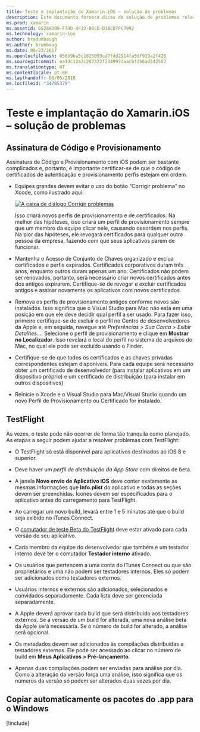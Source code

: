 ```yaml
---
title: Teste e implantação do Xamarin.iOS – solução de problemas
description: Este documento fornece dicas de solução de problemas relacionadas à assinatura de código e provisionamento, ao TestFlight e à cópia do lote de aplicativo do iOS do host de build do Mac para o Windows.
ms.prod: xamarin
ms.assetid: 65286D09-F74D-4F22-B6CD-D1BCD7FC7992
ms.technology: xamarin-ios
author: bradumbaugh
ms.author: brumbaug
ms.date: 08/23/2017
ms.openlocfilehash: 056b9ba5c1625093cd7fdd2914fa5df919a2f426
ms.sourcegitcommit: ea1dc12a3c2d7322f234997daacbfdb6ad542507
ms.translationtype: HT
ms.contentlocale: pt-BR
ms.lasthandoff: 06/05/2018
ms.locfileid: "34785379"
---
```

# <a name="xamarinios-testing-and-deployment---troubleshooting"></a>Teste e implantação do Xamarin.iOS – solução de problemas

## <a name="code-signing--provisioning"></a>Assinatura de Código e Provisionamento

Assinatura de Código e Provisionamento com iOS podem ser bastante complicados e, portanto, é importante certificar-se de que o código de certificados de autenticação e provisionamento perfis estejam em ordem.

* Equipes grandes devem evitar o uso do botão “Corrigir problema” no Xcode, como ilustrado aqui:

    [![](troubleshooting-images/fixissue.png "A caixa de diálogo Corrigir problemas")](troubleshooting-images/fixissue.png#lightbox)

    Isso criará novos perfis de provisionamento e de certificados. Na melhor das hipóteses, isso criará um perfil de provisionamento sempre que um membro da equipe clicar nele, causando desordem nos perfis. Na pior das hipóteses, ele revogará certificados para qualquer outra pessoa da empresa, fazendo com que seus aplicativos parem de funcionar.

* Mantenha o Acesso de Conjunto de Chaves organizado e exclua certificados e perfis expirados. Certificados corporativos duram três anos, enquanto outros duram apenas um ano. Certificados não podem ser renovados, portanto, será necessário criar novos certificados antes dos antigos expirarem. Certifique-se de revogar e excluir certificados antigos e assinar novamente os aplicativos com novos certificados.

* Remova os perfis de provisionamento antigos conforme novos são instalados. Isso significa que o Visual Studio para Mac não está em uma posição em que ele deve decidir qual perfil a ser usado. Para fazer isso, primeiro certifique-se de excluir o perfil no Centro de desenvolvedores da Apple e, em seguida, navegue até *Preferências > Sua Conta > Exibir Detalhes...*. Selecione o perfil de provisionamento e clique em **Mostrar no Localizador**. Isso revelará o local do perfil no sistema de arquivos do Mac, no qual ele pode ser excluído usando o Finder.

* Certifique-se de que todos os certificados e as chaves privadas correspondentes estejam disponíveis. Para cada equipe será necessário obter um certificado de desenvolvedor (para instalar aplicativos em um dispositivo próprio) e um certificado de distribuição (para instalar em outros dispositivos)

* Reinicie o Xcode e o Visual Studio para Mac/Visual Studio quando um novo Perfil de Provisionamento ou Certificado for instalado.

## <a name="testflight"></a>TestFlight

Às vezes, o teste pode não ocorrer de forma tão tranquila como planejado.  As etapas a seguir podem ajudar a resolver problemas com TestFlight:

- O TestFlight só está disponível para aplicativos destinados ao iOS 8 e superior.

- Deve haver um *perfil de distribuição da App Store* com direitos de beta.

- A janela **Novo envio de Aplicativo iOS** deve conter exatamente as mesmas informações que **Info.plist** do aplicativo e todas as seções devem ser preenchidas. Ícones devem ser especificados para o aplicativo antes do carregamento para TestFlight.

- Ao carregar um novo build, levará entre 1 e 5 minutos até que o build seja exibido no iTunes Connect.

- O [comutador de teste Beta do TestFlight](~/ios/deploy-test/testflight.md#beta-testing) deve estar ativado para cada versão do seu aplicativo.

- Cada membro da equipe do desenvolvedor que também é um testador interno deve ter o comutador **Testador interno** ativado.

- Os usuários que pertencem a uma conta do iTunes Connect ou que são proprietários e uma não podem ser testadores internos. Eles só podem ser adicionados como testadores externos.

- Usuários internos e externos são adicionados, selecionados e convidados separadamente. Cada lista deve ser gerenciada separadamente.

- A Apple deverá aprovar cada build que será distribuído aos testadores externos. Se a versão de um build for alterada, uma nova análise beta da Apple será necessária. Se o número de build for alterado, a análise será opcional.

- Os metadados devem ser adicionados às compilações distribuídas a testadores externos. Ele pode ser acessado ao clicar no número de build em **Meus Aplicativos > Pré-lançamento**.

- Apenas duas compilações podem ser enviadas para análise por dia. Como a alteração da versão força uma análise, isso significa que os números da versão só podem ser alterados duas vezes por dia.

<a name="Automatically_copy_app_bundles_back_to_Windows" />

## <a name="automatically-copy-app-bundles-back-to-windows"></a>Copiar automaticamente os pacotes do .app para o Windows

[!include[](~/ios/includes/copy-app-bundle-to-windows.md)]
